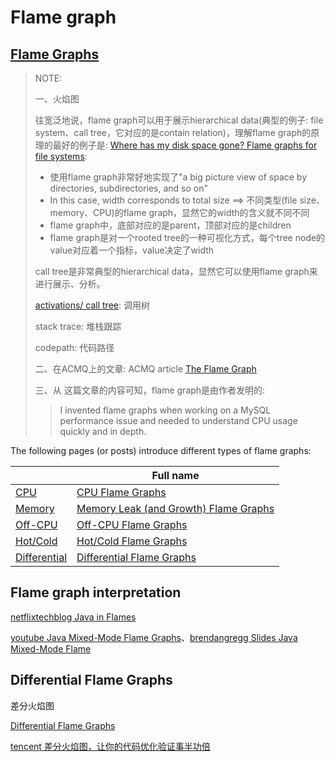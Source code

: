 # Flame graph

## [Flame Graphs](https://www.brendangregg.com/flamegraphs.html)

> NOTE:
> 
> 一、火焰图
> 
> 往宽泛地说，flame graph可以用于展示hierarchical data(典型的例子: file system、call tree，它对应的是contain relation)，理解flame graph的原理的最好的例子是: [Where has my disk space gone? Flame graphs for file systems](https://www.brendangregg.com/blog/2017-02-05/file-system-flame-graph.html):
> 
> - 使用flame graph非常好地实现了"a big picture view of space by directories, subdirectories, and so on"
> - In this case, width corresponds to total size ==> 不同类型(file size、memory、CPU)的flame graph，显然它的width的含义就不同不同
> - flame graph中，底部对应的是parent，顶部对应的是children
> - flame graph是对一个rooted tree的一种可视化方式，每个tree node的value对应着一个指标，value决定了width
> 
> call tree是非常典型的hierarchical data，显然它可以使用flame graph来进行展示、分析。
> 
> [activations/ call tree](https://www.eecis.udel.edu/~pollock/672/f15/Classes/18LP-week9-runtime-environ-codegen.pdf): 调用树
> 
> stack trace: 堆栈跟踪
> 
> codepath: 代码路径
> 
> 二、在ACMQ上的文章: ACMQ article [The Flame Graph](http://queue.acm.org/detail.cfm?id=2927301)
> 
> 三、从 这篇文章的内容可知，flame graph是由作者发明的:
> 
> > I invented flame graphs when working on a MySQL performance issue and needed to understand CPU usage quickly and in depth.

The following pages (or posts) introduce different types of flame graphs:

|                                                                                             | Full name                                                                                                |
| ------------------------------------------------------------------------------------------- | -------------------------------------------------------------------------------------------------------- |
| [CPU](https://www.brendangregg.com/FlameGraphs/cpuflamegraphs.html)                         | [CPU Flame Graphs](https://www.brendangregg.com/FlameGraphs/cpuflamegraphs.html)                         |
| [Memory](https://www.brendangregg.com/FlameGraphs/memoryflamegraphs.html)                   | [Memory Leak (and Growth) Flame Graphs](https://www.brendangregg.com/FlameGraphs/memoryflamegraphs.html) |
| [Off-CPU](https://www.brendangregg.com/FlameGraphs/offcpuflamegraphs.html)                  | [Off-CPU Flame Graphs](https://www.brendangregg.com/FlameGraphs/offcpuflamegraphs.html)                  |
| [Hot/Cold](https://www.brendangregg.com/FlameGraphs/hotcoldflamegraphs.html)                | [Hot/Cold Flame Graphs](https://www.brendangregg.com/FlameGraphs/hotcoldflamegraphs.html)                |
| [Differential](https://www.brendangregg.com/blog/2014-11-09/differential-flame-graphs.html) | [Differential Flame Graphs](https://www.brendangregg.com/blog/2014-11-09/differential-flame-graphs.html) |

## Flame graph interpretation

[netflixtechblog Java in Flames](https://netflixtechblog.com/java-in-flames-e763b3d32166)

[youtube Java Mixed-Mode Flame Graphs](https://www.youtube.com/watch?v=BHA65BqlqSk)、[brendangregg Slides Java Mixed-Mode Flame](https://www.brendangregg.com/Slides/JavaOne2015_MixedModeFlameGraphs.pdf)

## Differential Flame Graphs

差分火焰图

[Differential Flame Graphs](https://www.brendangregg.com/blog/2014-11-09/differential-flame-graphs.html)

[tencent 差分火焰图，让你的代码优化验证事半功倍](https://cloud.tencent.com/developer/article/2353831) 
